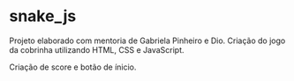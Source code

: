 # snake_js
Projeto elaborado com mentoria de Gabriela Pinheiro e Dio. Criação do jogo da cobrinha utilizando HTML, CSS e JavaScript.

Criação de score e botão de ínicio.
